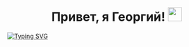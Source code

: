 <h1 align="center">Привет, я Георгий! 
<img src="https://github.com/blackcater/blackcater/raw/main/images/Hi.gif" height="32"/></h1>
<a href="https://git.io/typing-svg"><img src="https://readme-typing-svg.herokuapp.com?font=Bruno+Ace&size=27&duration=4500&pause=2500&color=3A0EF7&background=FFFFFF00&center=true&vCenter=true&random=false&width=435&lines=QA+Engineer+in+progress" alt="Typing SVG" /></a>

<!--
**GeorgiiBubnov/GeorgiiBubnov** is a ✨ _special_ ✨ repository because its `README.md` (this file) appears on your GitHub profile.

Here are some ideas to get you started:

- 🔭 I’m currently working on ...
- 🌱 I’m currently learning ...
- 👯 I’m looking to collaborate on ...
- 🤔 I’m looking for help with ...
- 💬 Ask me about ...
- 📫 How to reach me: ...
- 😄 Pronouns: ...
- ⚡ Fun fact: ...
-->
